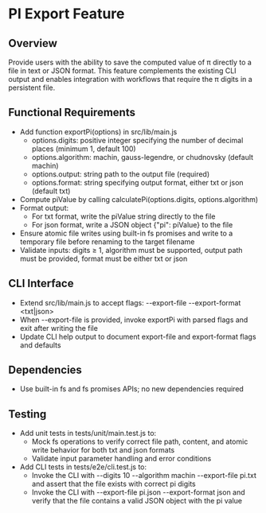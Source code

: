 # PI Export Feature

## Overview

Provide users with the ability to save the computed value of π directly to a file in text or JSON format. This feature complements the existing CLI output and enables integration with workflows that require the π digits in a persistent file.

## Functional Requirements

- Add function exportPi(options) in src/lib/main.js
  - options.digits: positive integer specifying the number of decimal places (minimum 1, default 100)
  - options.algorithm: machin, gauss-legendre, or chudnovsky (default machin)
  - options.output: string path to the output file (required)
  - options.format: string specifying output format, either txt or json (default txt)
- Compute piValue by calling calculatePi(options.digits, options.algorithm)
- Format output:
  - For txt format, write the piValue string directly to the file
  - For json format, write a JSON object {"pi": piValue} to the file
- Ensure atomic file writes using built-in fs promises and write to a temporary file before renaming to the target filename
- Validate inputs: digits ≥ 1, algorithm must be supported, output path must be provided, format must be either txt or json

## CLI Interface

- Extend src/lib/main.js to accept flags:
  --export-file <path>
  --export-format <txt|json>
- When --export-file is provided, invoke exportPi with parsed flags and exit after writing the file
- Update CLI help output to document export-file and export-format flags and defaults

## Dependencies

- Use built-in fs and fs promises APIs; no new dependencies required

## Testing

- Add unit tests in tests/unit/main.test.js to:
  - Mock fs operations to verify correct file path, content, and atomic write behavior for both txt and json formats
  - Validate input parameter handling and error conditions
- Add CLI tests in tests/e2e/cli.test.js to:
  - Invoke the CLI with --digits 10 --algorithm machin --export-file pi.txt and assert that the file exists with correct pi digits
  - Invoke the CLI with --export-file pi.json --export-format json and verify that the file contains a valid JSON object with the pi value